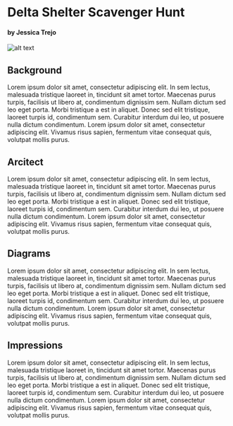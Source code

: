 
# Delta Shelter Scavenger Hunt

#### by Jessica Trejo

![alt text](https://olsonkundig.com/wp-content/uploads/2015/04/01_03036_00_N92-2160x1440.jpg "Delta Shelter")


## Background
Lorem ipsum dolor sit amet, consectetur adipiscing elit. In sem lectus, malesuada tristique laoreet in, tincidunt sit amet tortor. Maecenas purus turpis, facilisis ut libero at, condimentum dignissim sem. Nullam dictum sed leo eget porta. Morbi tristique a est in aliquet. Donec sed elit tristique, laoreet turpis id, condimentum sem. Curabitur interdum dui leo, ut posuere nulla dictum condimentum. Lorem ipsum dolor sit amet, consectetur adipiscing elit. Vivamus risus sapien, fermentum vitae consequat quis, volutpat mollis purus.

## Arcitect
Lorem ipsum dolor sit amet, consectetur adipiscing elit. In sem lectus, malesuada tristique laoreet in, tincidunt sit amet tortor. Maecenas purus turpis, facilisis ut libero at, condimentum dignissim sem. Nullam dictum sed leo eget porta. Morbi tristique a est in aliquet. Donec sed elit tristique, laoreet turpis id, condimentum sem. Curabitur interdum dui leo, ut posuere nulla dictum condimentum. Lorem ipsum dolor sit amet, consectetur adipiscing elit. Vivamus risus sapien, fermentum vitae consequat quis, volutpat mollis purus.

## Diagrams
Lorem ipsum dolor sit amet, consectetur adipiscing elit. In sem lectus, malesuada tristique laoreet in, tincidunt sit amet tortor. Maecenas purus turpis, facilisis ut libero at, condimentum dignissim sem. Nullam dictum sed leo eget porta. Morbi tristique a est in aliquet. Donec sed elit tristique, laoreet turpis id, condimentum sem. Curabitur interdum dui leo, ut posuere nulla dictum condimentum. Lorem ipsum dolor sit amet, consectetur adipiscing elit. Vivamus risus sapien, fermentum vitae consequat quis, volutpat mollis purus.

## Impressions
Lorem ipsum dolor sit amet, consectetur adipiscing elit. In sem lectus, malesuada tristique laoreet in, tincidunt sit amet tortor. Maecenas purus turpis, facilisis ut libero at, condimentum dignissim sem. Nullam dictum sed leo eget porta. Morbi tristique a est in aliquet. Donec sed elit tristique, laoreet turpis id, condimentum sem. Curabitur interdum dui leo, ut posuere nulla dictum condimentum. Lorem ipsum dolor sit amet, consectetur adipiscing elit. Vivamus risus sapien, fermentum vitae consequat quis, volutpat mollis purus.

